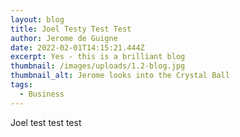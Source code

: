 ```yaml
---
layout: blog
title: Joel Testy Test Test
author: Jerome de Guigne
date: 2022-02-01T14:15:21.444Z
excerpt: Yes - this is a brilliant blog
thumbnail: /images/uploads/1.2-blog.jpg
thumbnail_alt: Jerome looks into the Crystal Ball
tags:
  - Business
---
```

Joel test test test